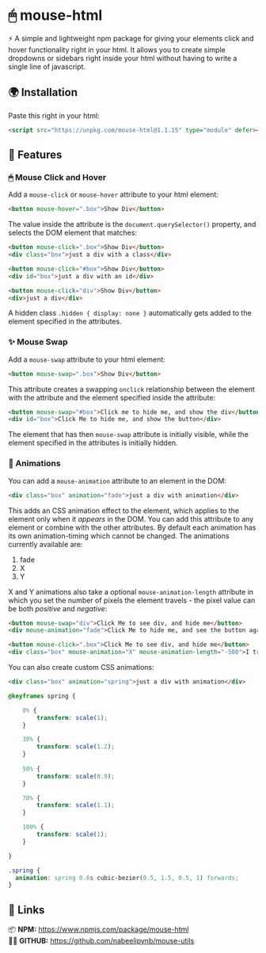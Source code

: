 # 🖱 mouse-html

⚡ A simple and lightweight npm package for giving your elements click and hover functionality right in your html. It allows you to create simple dropdowns or sidebars right inside your html without having to write a single line of javascript.


## 🌍 Installation

Paste this right in your html:
```html
<script src="https://unpkg.com/mouse-html@1.1.15" type="module" defer></script>
```

## 🚀 Features

### 🖱 Mouse Click and Hover

Add a `mouse-click` or `mouse-hover` attribute to your html element:

```html
<button mouse-hover=".box">Show Div</button>
```

The value inside the attribute is the `document.querySelector()` property, and selects the DOM element that matches:

```html
<button mouse-click=".box">Show Div</button>
<div class="box">just a div with a class</div>
```

```html
<button mouse-click="#box">Show Div</button>
<div id="box">just a div with an id</div>
```

```html
<button mouse-click="div">Show Div</button>
<div>just a div</div>
```

A hidden class `.hidden { display: none }` automatically gets added to the element specified in the attributes.

### ✨ Mouse Swap

Add a `mouse-swap` attribute to your html element:

```html
<button mouse-swap=".box">Show Div</button>
```

This attribute creates a swapping `onclick` relationship between the element with the attribute and the element specified inside the attribute:

```html
<button mouse-swap="#box">Click me to hide me, and show the div</button>
<div id="box">Click Me to hide me, and show the button</div>
```

The element that has then `mouse-swap` attribute is initially visible, while the element specified in the attributes is initially hidden.

### 🎉 Animations

You can add a `mouse-animation` attribute to an element in the DOM:

```html
<div class="box" animation="fade">just a div with animation</div>
```

This adds an CSS animation effect to the element, which applies to the element only when it *appears* in the DOM. You can add this attribute to any element or combine with the other attributes. By default each animation has its own animation-timing which cannot be changed. The animations currently available are:<br>

1. fade
2. X
3. Y

X and Y animations also take a optional `mouse-animation-length` attribute in which you set the number of pixels the element travels - the pixel value can be both *positive* and *negative*:

```html
<button mouse-swap="div">Click Me to see div, and hide me</button>
<div mouse-animation="fade">Click Me to hide me, and see the button again</div>
```

```html
<button mouse-click=".box">Click Me to see div, and hide me</button>
<div class="box" mouse-animation="X" mouse-animation-length="-500">I translate X by 500 pixels</div>
```

You can also create custom CSS animations:

```html
<div class="box" animation="spring">just a div with animation</div>
```

```css
@keyframes spring {

    0% {
        transform: scale(1);
    }

    30% {
        transform: scale(1.2);
    }
    
    50% {
        transform: scale(0.9);
    }

    70% {
        transform: scale(1.1);
    }

    100% {
        transform: scale(1);
    }

}

.spring {
  animation: spring 0.6s cubic-bezier(0.5, 1.5, 0.5, 1) forwards;
}
```

## 🔗 Links

📦 **NPM:** https://www.npmjs.com/package/mouse-html<br>
🐱‍👤 **GITHUB:** https://github.com/nabeelipynb/mouse-utils